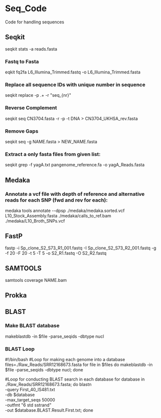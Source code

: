 # Seq_Code
Code for handling sequences


## Seqkit 
seqkit stats -a reads.fasta 

### Fastq to Fasta 
eqkit fq2fa L6_Illumina_Trimmed.fastq -o L6_Illumina_Trimmed.fasta

### Replace all sequence IDs with unique number in sequence 
seqkit replace -p .+ -r "seq_{nr}"

### Reverse Complement
seqkit seq CN3704.fasta -r -p -t DNA > CN3704_UKHSA_rev.fasta

### Remove Gaps
seqkit seq -g NAME.fasta > NEW_NAME.fasta 

### Extract a only fasta files from given list: 
seqkit grep -f yagA.txt pangenome_reference.fa -o yagA_Reads.fasta

## Medaka 

### Annotate a vcf file with depth of reference and alternative reads for each SNP (fwd and rev for each):
medaka tools annotate --dpsp ./medaka/medaka.sorted.vcf L10_Stock_Assembly.fasta ./medaka/calls_to_ref.bam ./medaka/L10_Broth_SNPs.vcf

## FastP
fastp -i Sp_clone_S2_S73_R1_001.fastq -I Sp_clone_S2_S73_R2_001.fastq -g -f 20 -F 20 -t 5 -T 5 -o S2_R1.fastq -O S2_R2.fastq

## SAMTOOLS
samtools coverage NAME.bam

## Prokka 

## BLAST 

### Make BLAST database
makeblastdb -in $file -parse_seqids -dbtype nucl

### BLAST Loop
#!/bin/bash
#Loop for making each genome into a database
files=./Raw_Reads/SRR12168673.fasta
for file in $files
do
makeblastdb -in $file -parse_seqids -dbtype nucl;
done

#Loop for conducting BLAST search in each database
for database in ./Raw_Reads/SRR12168673.fasta; do
blastn \
-query First_40_IS481.txt \
-db $database \
-max_target_seqs 50000 \
-outfmt "6 std sstrand" \
-out $database.BLAST.Result.First.txt;
done
